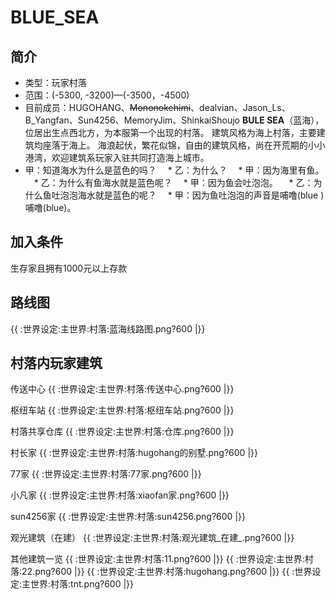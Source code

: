 # BLUE_SEA

## 简介
  * 类型：玩家村落
  * 范围：(-5300, -3200)—(-3500，-4500)
  * 目前成员：HUGOHANG、<del>Mononokehimi</del>、dealvian、Jason_Ls、B_Yangfan、Sun4256、MemoryJim、ShinkaiShoujo
**BULE SEA**（蓝海），位居出生点西北方，为本服第一个出现的村落。     建筑风格为海上村落，主要建筑均座落于海上。
海浪起伏，繁花似锦，自由的建筑风格，尚在开荒期的小小港湾，欢迎建筑系玩家入驻共同打造海上城市。
  *  甲：知道海水为什么是蓝色的吗？
　*  乙：为什么？
　*  甲：因为海里有鱼。
　*  乙：为什么有鱼海水就是蓝色呢？
　*  甲：因为鱼会吐泡泡。
　*  乙：为什么鱼吐泡泡海水就是蓝色的呢？
　*  甲：因为鱼吐泡泡的声音是哺噜(blue )哺噜(blue)。

## 加入条件
生存家且拥有1000元以上存款

## 路线图
{{ :世界设定:主世界:村落:蓝海线路图.png?600 |}}

## 村落内玩家建筑

传送中心
{{ :世界设定:主世界:村落:传送中心.png?600 |}}

枢纽车站
{{ :世界设定:主世界:村落:枢纽车站.png?600 |}}

村落共享仓库
{{ :世界设定:主世界:村落:仓库.png?600 |}}

村长家
{{ :世界设定:主世界:村落:hugohang的别墅.png?600 |}}

77家
{{ :世界设定:主世界:村落:77家.png?600 |}}

小凡家
{{ :世界设定:主世界:村落:xiaofan家.png?600 |}}

sun4256家
{{ :世界设定:主世界:村落:sun4256.png?600 |}}

观光建筑（在建）
{{ :世界设定:主世界:村落:观光建筑_在建_.png?600 |}}

其他建筑一览
{{ :世界设定:主世界:村落:11.png?600 |}}
{{ :世界设定:主世界:村落:22.png?600 |}}
{{ :世界设定:主世界:村落:hugohang.png?600 |}}
{{ :世界设定:主世界:村落:tnt.png?600 |}}
